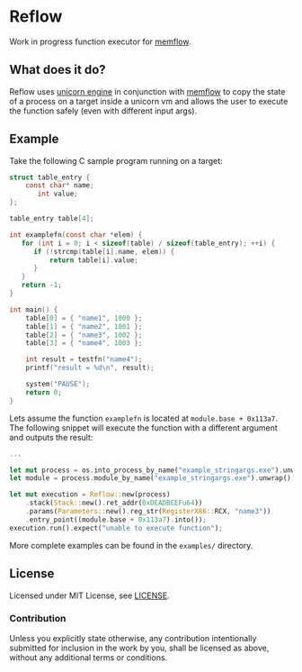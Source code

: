 # Reflow

Work in progress function executor for [memflow](https://github.com/memflow/memflow).

## What does it do?

Reflow uses [unicorn engine](https://github.com/unicorn-engine/unicorn) in conjunction with [memflow](https://github.com/memflow/memflow) to copy the state of a process on a target inside a unicorn vm and allows the user to execute the function safely (even with different input args).

## Example

Take the following C sample program running on a target:
```c
struct table_entry {
    const char* name;
	   int value;
};

table_entry table[4];

int examplefn(const char *elem) {
   for (int i = 0; i < sizeof(table) / sizeof(table_entry); ++i) {
      if (!strcmp(table[i].name, elem)) {
          return table[i].value;
      }
   }
   return -1;
}

int main() {
    table[0] = { "name1", 1000 };
    table[1] = { "name2", 1001 };
    table[2] = { "name3", 1002 };
    table[3] = { "name4", 1003 };

    int result = testfn("name4");
    printf("result = %d\n", result);

    system("PAUSE");
    return 0;
}
```

Lets assume the function `examplefn` is located at `module.base + 0x113a7`. The following snippet will execute the function with a different argument and outputs the result:

```rust
...

let mut process = os.into_process_by_name("example_stringargs.exe").unwrap();
let module = process.module_by_name("example_stringargs.exe").unwrap();

let mut execution = Reflow::new(process)
    .stack(Stack::new().ret_addr(0xDEADBEEFu64))
    .params(Parameters::new().reg_str(RegisterX86::RCX, "name3"))
    .entry_point((module.base + 0x113a7).into());
execution.run().expect("unable to execute function");
```

More complete examples can be found in the `examples/` directory.

## License

Licensed under MIT License, see [LICENSE](LICENSE).

### Contribution

Unless you explicitly state otherwise, any contribution intentionally submitted for inclusion in the work by you, shall be licensed as above, without any additional terms or conditions.
